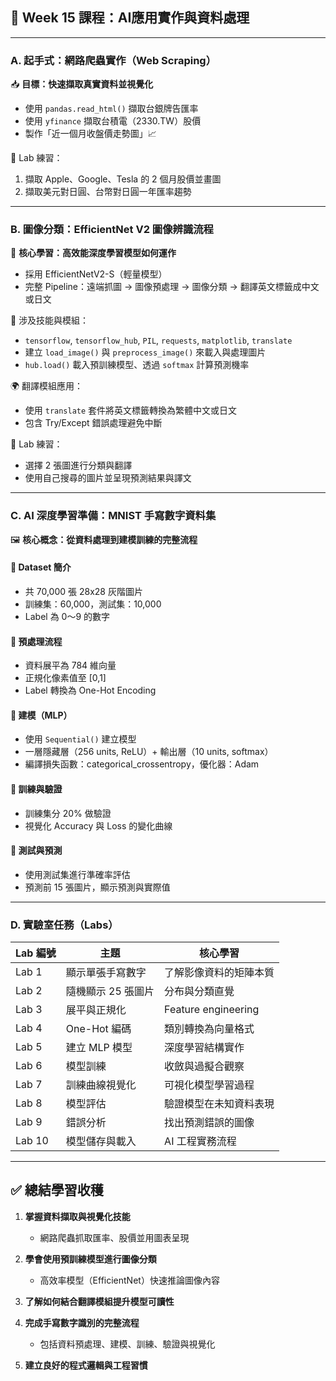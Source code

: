 ## 📌 Week 15 課程：AI應用實作與資料處理

---

### A. **起手式：網路爬蟲實作（Web Scraping）**

📥 **目標：快速擷取真實資料並視覺化**

* 使用 `pandas.read_html()` 擷取台銀牌告匯率
* 使用 `yfinance` 擷取台積電（2330.TW）股價
* 製作「近一個月收盤價走勢圖」📈

🧪 Lab 練習：

1. 擷取 Apple、Google、Tesla 的 2 個月股價並畫圖
2. 擷取美元對日圓、台幣對日圓一年匯率趨勢

---

### B. **圖像分類：EfficientNet V2 圖像辨識流程**

🚀 **核心學習：高效能深度學習模型如何運作**

* 採用 EfficientNetV2-S（輕量模型）
* 完整 Pipeline：遠端抓圖 → 圖像預處理 → 圖像分類 → 翻譯英文標籤成中文或日文

🧰 涉及技能與模組：

* `tensorflow`, `tensorflow_hub`, `PIL`, `requests`, `matplotlib`, `translate`
* 建立 `load_image()` 與 `preprocess_image()` 來載入與處理圖片
* `hub.load()` 載入預訓練模型、透過 `softmax` 計算預測機率

🌍 翻譯模組應用：

* 使用 `translate` 套件將英文標籤轉換為繁體中文或日文
* 包含 Try/Except 錯誤處理避免中斷

🧪 Lab 練習：

* 選擇 2 張圖進行分類與翻譯
* 使用自己搜尋的圖片並呈現預測結果與譯文

---

### C. **AI 深度學習準備：MNIST 手寫數字資料集**

🖼️ **核心概念：從資料處理到建模訓練的完整流程**

#### 🔹 Dataset 簡介

* 共 70,000 張 28x28 灰階圖片
* 訓練集：60,000，測試集：10,000
* Label 為 0～9 的數字

#### 🔹 預處理流程

* 資料展平為 784 維向量
* 正規化像素值至 \[0,1]
* Label 轉換為 One-Hot Encoding

#### 🔹 建模（MLP）

* 使用 `Sequential()` 建立模型
* 一層隱藏層（256 units, ReLU）+ 輸出層（10 units, softmax）
* 編譯損失函數：categorical\_crossentropy，優化器：Adam

#### 🔹 訓練與驗證

* 訓練集分 20% 做驗證
* 視覺化 Accuracy 與 Loss 的變化曲線

#### 🔹 測試與預測

* 使用測試集進行準確率評估
* 預測前 15 張圖片，顯示預測與實際值

---

### D. 實驗室任務（Labs）

| Lab 編號 | 主題          | 核心學習                |
| ------ | ----------- | ------------------- |
| Lab 1  | 顯示單張手寫數字    | 了解影像資料的矩陣本質         |
| Lab 2  | 隨機顯示 25 張圖片 | 分布與分類直覺             |
| Lab 3  | 展平與正規化      | Feature engineering |
| Lab 4  | One-Hot 編碼  | 類別轉換為向量格式           |
| Lab 5  | 建立 MLP 模型   | 深度學習結構實作            |
| Lab 6  | 模型訓練        | 收斂與過擬合觀察            |
| Lab 7  | 訓練曲線視覺化     | 可視化模型學習過程           |
| Lab 8  | 模型評估        | 驗證模型在未知資料表現         |
| Lab 9  | 錯誤分析        | 找出預測錯誤的圖像           |
| Lab 10 | 模型儲存與載入     | AI 工程實務流程           |

---

## ✅ 總結學習收穫

1. **掌握資料擷取與視覺化技能**

   * 網路爬蟲抓取匯率、股價並用圖表呈現
2. **學會使用預訓練模型進行圖像分類**

   * 高效率模型（EfficientNet）快速推論圖像內容
3. **了解如何結合翻譯模組提升模型可讀性**
4. **完成手寫數字識別的完整流程**

   * 包括資料預處理、建模、訓練、驗證與視覺化
5. **建立良好的程式邏輯與工程習慣**
